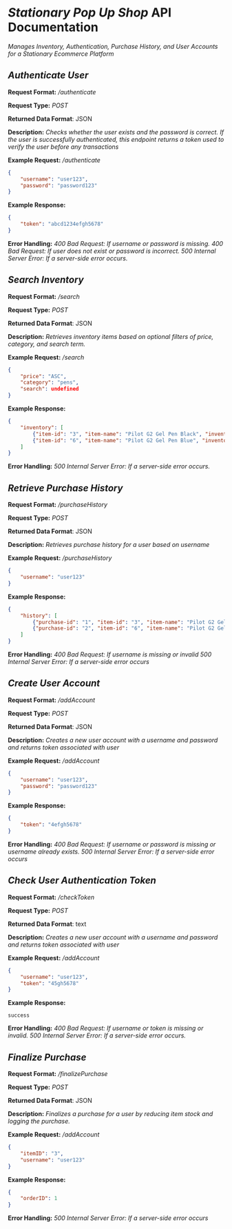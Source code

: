 # *Stationary Pop Up Shop* API Documentation
*Manages Inventory, Authentication, Purchase History, and User Accounts for a Stationary Ecommerce Platform*

## *Authenticate User*
**Request Format:** */authenticate*

**Request Type:** *POST*

**Returned Data Format**: JSON

**Description:** *Checks whether the user exists and the password is correct. If the user is successfully authenticated, this endpoint returns a token used to verify the user before any transactions*

**Example Request:** */authenticate*
```json
{
    "username": "user123",
    "password": "password123"
}
```

**Example Response:**
```json
{
    "token": "abcd1234efgh5678"
}
```

**Error Handling:**
*400 Bad Request: If username or password is missing.*
*400 Bad Request: If user does not exist or password is incorrect.*
*500 Internal Server Error: If a server-side error occurs.*

## *Search Inventory*
**Request Format:** */search*

**Request Type:** *POST*

**Returned Data Format**: JSON

**Description:** *Retrieves inventory items based on optional filters of price, category, and search term.*

**Example Request:** */search*
```json
{
    "price": "ASC",
    "category": "pens",
    "search": undefined
}

```

**Example Response:**
```json
{
    "inventory": [
        {"item-id": "3", "item-name": "Pilot G2 Gel Pen Black", "inventory": "100", "category": "pens", "price": "1.00", "avg-rating": "4.8", "num-rating": "5", "img": "link3"},
        {"item-id": "6", "item-name": "Pilot G2 Gel Pen Blue", "inventory": "50", "category": "pens", "price": "1.20", "avg-rating": "4.6", "num-rating": "8", "img": "link6"}
    ]
}

```

**Error Handling:**
*500 Internal Server Error: If a server-side error occurs.*

## *Retrieve Purchase History*
**Request Format:** */purchaseHistory*

**Request Type:** *POST*

**Returned Data Format**: JSON

**Description:** *Retrieves purchase history for a user based on username*

**Example Request:** */purchaseHistory*
```json
{
    "username": "user123"
}
```

**Example Response:**
```json
{
    "history": [
        {"purchase-id": "1", "item-id": "3", "item-name": "Pilot G2 Gel Pen Black"},
        {"purchase-id": "2", "item-id": "6", "item-name": "Pilot G2 Gel Pen Blue"}
    ]
}
```

**Error Handling:**
*400 Bad Request: If username is missing or invalid*
*500 Internal Server Error: If a server-side error occurs*

## *Create User Account*
**Request Format:** */addAccount*

**Request Type:** *POST*

**Returned Data Format**: JSON

**Description:** *Creates a new user account with a username and password and returns token associated with user*

**Example Request:** */addAccount*
```JSON
{
    "username": "user123",
    "password": "password123"
}

```
**Example Response:**
```JSON
{
    "token": "4efgh5678"
}
```

**Error Handling:**
*400 Bad Request: If username or password is missing or username already exists.*
*500 Internal Server Error: If a server-side error occurs*

## *Check User Authentication Token*
**Request Format:** */checkToken*

**Request Type:** *POST*

**Returned Data Format**: text

**Description:** *Creates a new user account with a username and password and returns token associated with user*

**Example Request:** */addAccount*
```JSON
{
    "username": "user123",
    "token": "45gh5678"
}


```
**Example Response:**
```Plain Text
success
```

**Error Handling:**
*400 Bad Request: If username or token is missing or invalid.*
*500 Internal Server Error: If a server-side error occurs.*

## *Finalize Purchase*
**Request Format:** */finalizePurchase*

**Request Type:** *POST*

**Returned Data Format**: JSON

**Description:** *Finalizes a purchase for a user by reducing item stock and logging the purchase.*

**Example Request:** */addAccount*
```JSON
{
    "itemID": "3",
    "username": "user123"
}


```
**Example Response:**
```JSON
{
    "orderID": 1
}
```

**Error Handling:**
*500 Internal Server Error: If a server-side error occurs*